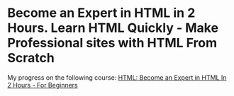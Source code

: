 # Become an Expert in HTML in 2 Hours. Learn HTML Quickly - Make Professional sites with HTML From Scratch
My progress on the following course:
[HTML: Become an Expert in HTML In 2 Hours - For Beginners](https://www.udemy.com/course/become-an-expert-in-html)